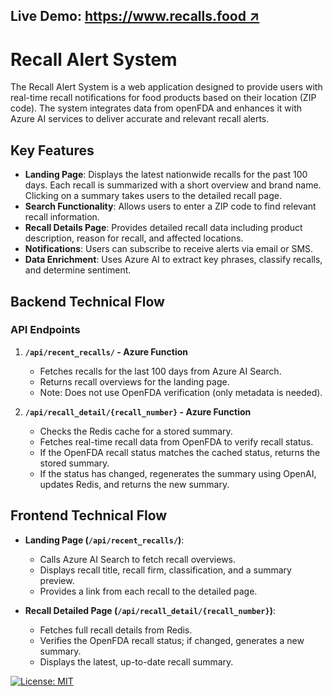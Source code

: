 
## Live Demo: [https://www.recalls.food ↗](https://www.recalls.food)

# Recall Alert System

The Recall Alert System is a web application designed to provide users with real-time recall notifications for food products based on their location (ZIP code). The system integrates data from openFDA and enhances it with Azure AI services to deliver accurate and relevant recall alerts.

## Key Features

- **Landing Page**: Displays the latest nationwide recalls for the past 100 days. Each recall is summarized with a short overview and brand name. Clicking on a summary takes users to the detailed recall page.
- **Search Functionality**: Allows users to enter a ZIP code to find relevant recall information.
- **Recall Details Page**: Provides detailed recall data including product description, reason for recall, and affected locations.
- **Notifications**: Users can subscribe to receive alerts via email or SMS.
- **Data Enrichment**: Uses Azure AI to extract key phrases, classify recalls, and determine sentiment.

## Backend Technical Flow

### API Endpoints

1. **`/api/recent_recalls/` - Azure Function**
   - Fetches recalls for the last 100 days from Azure AI Search.
   - Returns recall overviews for the landing page.
   - Note: Does not use OpenFDA verification (only metadata is needed).

2. **`/api/recall_detail/{recall_number}` - Azure Function**
   - Checks the Redis cache for a stored summary.
   - Fetches real-time recall data from OpenFDA to verify recall status.
   - If the OpenFDA recall status matches the cached status, returns the stored summary.
   - If the status has changed, regenerates the summary using OpenAI, updates Redis, and returns the new summary.

## Frontend Technical Flow

- **Landing Page (`/api/recent_recalls/`)**:
  - Calls Azure AI Search to fetch recall overviews.
  - Displays recall title, recall firm, classification, and a summary preview.
  - Provides a link from each recall to the detailed page.

- **Recall Detailed Page (`/api/recall_detail/{recall_number}`)**:
  - Fetches full recall details from Redis.
  - Verifies the OpenFDA recall status; if changed, generates a new summary.
  - Displays the latest, up-to-date recall summary.

[![License: MIT](https://img.shields.io/badge/License-MIT-yellow.svg)](LICENSE)


